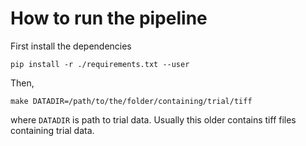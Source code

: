 # How to run the pipeline

First install the dependencies

```
pip install -r ./requirements.txt --user
```

Then, 

```
make DATADIR=/path/to/the/folder/containing/trial/tiff
```

where `DATADIR` is path to trial data. Usually this older contains tiff files
containing trial data.
